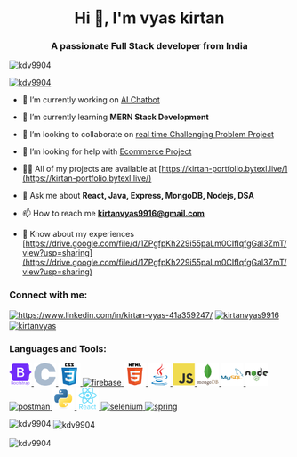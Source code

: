 <h1 align="center">Hi 👋, I'm vyas kirtan</h1>
<h3 align="center">A passionate Full Stack developer from India</h3>

<p align="left"> <img src="https://komarev.com/ghpvc/?username=kdv9904&label=Profile%20views&color=0e75b6&style=flat" alt="kdv9904" /> </p>

<p align="left"> <a href="https://github.com/ryo-ma/github-profile-trophy"><img src="https://github-profile-trophy.vercel.app/?username=kdv9904" alt="kdv9904" /></a> </p>

- 🔭 I’m currently working on [AI Chatbot](https://github.com/kdv9904/vyasAI)

- 🌱 I’m currently learning **MERN Stack Development**

- 👯 I’m looking to collaborate on [real time Challenging Problem Project](https://github.com/kdv9904/job-portal)

- 🤝 I’m looking for help with [Ecommerce Project](https://github.com/kdv9904/grocery-app)

- 👨‍💻 All of my projects are available at [https://kirtan-portfolio.bytexl.live/](https://kirtan-portfolio.bytexl.live/)

- 💬 Ask me about **React, Java, Express, MongoDB, Nodejs, DSA**

- 📫 How to reach me **kirtanvyas9916@gmail.com**

- 📄 Know about my experiences [https://drive.google.com/file/d/1ZPgfpKh229i55paLm0CIfIqfgGal3ZmT/view?usp=sharing](https://drive.google.com/file/d/1ZPgfpKh229i55paLm0CIfIqfgGal3ZmT/view?usp=sharing)

<h3 align="left">Connect with me:</h3>
<p align="left">
<a href="https://linkedin.com/in/https://www.linkedin.com/in/kirtan-vyas-41a359247/" target="blank"><img align="center" src="https://raw.githubusercontent.com/rahuldkjain/github-profile-readme-generator/master/src/images/icons/Social/linked-in-alt.svg" alt="https://www.linkedin.com/in/kirtan-vyas-41a359247/" height="30" width="40" /></a>
<a href="https://www.hackerrank.com/kirtanvyas9916" target="blank"><img align="center" src="https://raw.githubusercontent.com/rahuldkjain/github-profile-readme-generator/master/src/images/icons/Social/hackerrank.svg" alt="kirtanvyas9916" height="30" width="40" /></a>
<a href="https://www.leetcode.com/kirtanvyas" target="blank"><img align="center" src="https://raw.githubusercontent.com/rahuldkjain/github-profile-readme-generator/master/src/images/icons/Social/leet-code.svg" alt="kirtanvyas" height="30" width="40" /></a>
</p>

<h3 align="left">Languages and Tools:</h3>
<p align="left"> <a href="https://getbootstrap.com" target="_blank" rel="noreferrer"> <img src="https://raw.githubusercontent.com/devicons/devicon/master/icons/bootstrap/bootstrap-plain-wordmark.svg" alt="bootstrap" width="40" height="40"/> </a> <a href="https://www.cprogramming.com/" target="_blank" rel="noreferrer"> <img src="https://raw.githubusercontent.com/devicons/devicon/master/icons/c/c-original.svg" alt="c" width="40" height="40"/> </a> <a href="https://www.w3schools.com/css/" target="_blank" rel="noreferrer"> <img src="https://raw.githubusercontent.com/devicons/devicon/master/icons/css3/css3-original-wordmark.svg" alt="css3" width="40" height="40"/> </a> <a href="https://firebase.google.com/" target="_blank" rel="noreferrer"> <img src="https://www.vectorlogo.zone/logos/firebase/firebase-icon.svg" alt="firebase" width="40" height="40"/> </a> <a href="https://www.w3.org/html/" target="_blank" rel="noreferrer"> <img src="https://raw.githubusercontent.com/devicons/devicon/master/icons/html5/html5-original-wordmark.svg" alt="html5" width="40" height="40"/> </a> <a href="https://www.java.com" target="_blank" rel="noreferrer"> <img src="https://raw.githubusercontent.com/devicons/devicon/master/icons/java/java-original.svg" alt="java" width="40" height="40"/> </a> <a href="https://developer.mozilla.org/en-US/docs/Web/JavaScript" target="_blank" rel="noreferrer"> <img src="https://raw.githubusercontent.com/devicons/devicon/master/icons/javascript/javascript-original.svg" alt="javascript" width="40" height="40"/> </a> <a href="https://www.mongodb.com/" target="_blank" rel="noreferrer"> <img src="https://raw.githubusercontent.com/devicons/devicon/master/icons/mongodb/mongodb-original-wordmark.svg" alt="mongodb" width="40" height="40"/> </a> <a href="https://www.mysql.com/" target="_blank" rel="noreferrer"> <img src="https://raw.githubusercontent.com/devicons/devicon/master/icons/mysql/mysql-original-wordmark.svg" alt="mysql" width="40" height="40"/> </a> <a href="https://nodejs.org" target="_blank" rel="noreferrer"> <img src="https://raw.githubusercontent.com/devicons/devicon/master/icons/nodejs/nodejs-original-wordmark.svg" alt="nodejs" width="40" height="40"/> </a> <a href="https://postman.com" target="_blank" rel="noreferrer"> <img src="https://www.vectorlogo.zone/logos/getpostman/getpostman-icon.svg" alt="postman" width="40" height="40"/> </a> <a href="https://www.python.org" target="_blank" rel="noreferrer"> <img src="https://raw.githubusercontent.com/devicons/devicon/master/icons/python/python-original.svg" alt="python" width="40" height="40"/> </a> <a href="https://reactjs.org/" target="_blank" rel="noreferrer"> <img src="https://raw.githubusercontent.com/devicons/devicon/master/icons/react/react-original-wordmark.svg" alt="react" width="40" height="40"/> </a> <a href="https://www.selenium.dev" target="_blank" rel="noreferrer"> <img src="https://raw.githubusercontent.com/detain/svg-logos/780f25886640cef088af994181646db2f6b1a3f8/svg/selenium-logo.svg" alt="selenium" width="40" height="40"/> </a> <a href="https://spring.io/" target="_blank" rel="noreferrer"> <img src="https://www.vectorlogo.zone/logos/springio/springio-icon.svg" alt="spring" width="40" height="40"/> </a> </p>

<p><img align="left" src="https://github-readme-stats.vercel.app/api/top-langs?username=kdv9904&show_icons=true&locale=en&layout=compact" alt="kdv9904" /></p>

<p>&nbsp;<img align="center" src="https://github-readme-stats.vercel.app/api?username=kdv9904&show_icons=true&locale=en" alt="kdv9904" /></p>

<p><img align="center" src="https://github-readme-streak-stats.herokuapp.com/?user=kdv9904&" alt="kdv9904" /></p>
